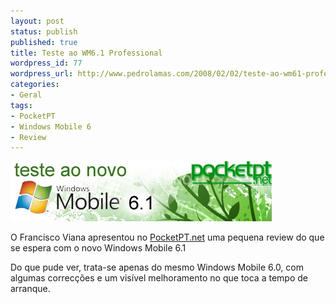 ```yaml
---
layout: post
status: publish
published: true
title: Teste ao WM6.1 Professional
wordpress_id: 77
wordpress_url: http://www.pedrolamas.com/2008/02/02/teste-ao-wm61-professional/
categories:
- Geral
tags:
- PocketPT
- Windows Mobile 6
- Review
---
```

[![Windows Mobile 6.1](/wp-content/uploads/2008/02/wm61.jpg)](http://www.pocketpt.net/forum/index.php?showtopic=20433 "Windows Mobile 6.1")

O Francisco Viana apresentou no [PocketPT.net](http://www.pocketpt.net) uma pequena review do que se espera com o novo Windows Mobile 6.1

Do que pude ver, trata-se apenas do mesmo Windows Mobile 6.0, com algumas correcções e um visível melhoramento no que toca a tempo de arranque.
